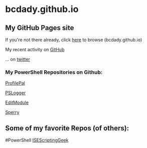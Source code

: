 # bcdady.github.io
## My GitHub Pages site

If you're not there already, click [here](bcdady.github.io) to browse (bcdady.github.io)

My recent activity on [GitHub](https://github.com/bcdady?tab=activity)

 ... on [twitter](https://twitter.com/bcdady)


### My PowerShell Repositories on Github:

[ProfilePal](https://github.com/bcdady/ProfilePal)

[PSLogger](https://github.com/bcdady/PSLogger)

[EditModule](https://github.com/bcdady/EditModule)

[Sperry](https://github.com/bcdady/Sperry)

## Some of my favorite Repos (of others):

#PowerShell [ISEScriptingGeek](https://github.com/jdhitsolutions/ISEScriptingGeek)



